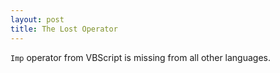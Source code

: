 ```yaml
---
layout: post
title: The Lost Operator 
---
```

`Imp` operator from VBScript is missing from all other languages.
